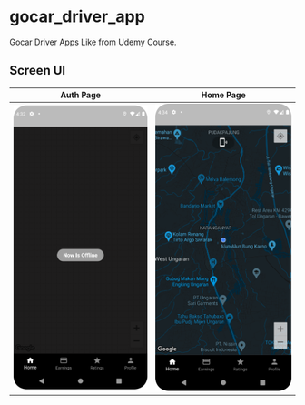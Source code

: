 # gocar_driver_app

Gocar Driver Apps Like from Udemy Course.

## Screen UI
Auth Page | Home Page 
--- | --- 
![](https://github.com/admalfrizi/gocar_driver_apps_like_flutter/blob/master/screenshots/Screenshot_20230401_163234.png) | ![](https://github.com/admalfrizi/gocar_driver_apps_like_flutter/blob/master/screenshots/Screenshot_20230401_163453.png) 

